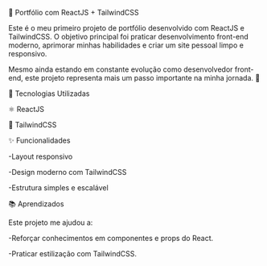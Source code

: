 📌 Portfólio com ReactJS + TailwindCSS

Este é o meu primeiro projeto de portfólio desenvolvido com ReactJS e TailwindCSS.
O objetivo principal foi praticar desenvolvimento front-end moderno, aprimorar minhas habilidades e criar um site pessoal limpo e responsivo.

Mesmo ainda estando em constante evolução como desenvolvedor front-end, este projeto representa mais um passo importante na minha jornada. 🚀


🔧 Tecnologias Utilizadas


⚛️ ReactJS

🎨 TailwindCSS


✨ Funcionalidades


-Layout responsivo

-Design moderno com TailwindCSS

-Estrutura simples e escalável


📚 Aprendizados


Este projeto me ajudou a:

-Reforçar conhecimentos em componentes e props do React.

-Praticar estilização com TailwindCSS.

